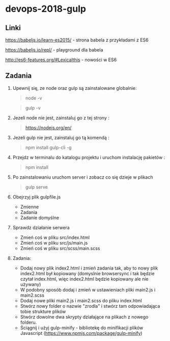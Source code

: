 # devops-2018-gulp

## Linki
https://babeljs.io/learn-es2015/ - strona babela z przykładami z ES6

https://babeljs.io/repl/ - playground dla babela

http://es6-features.org/#Lexicalthis - nowości w ES6

## Zadania

1. Upewnij się, ze node oraz gulp są zainstalowane globalnie:
    > node -v

    > gulp -v
2. Jezeli node nie jest, zainstaluj go z tej strony :
    > https://nodejs.org/en/
3. Jezeli gulp nie jest, zainstaluj go tą komendą :
    > npm install gulp-cli -g
4. Przejdz w terminalu do katalogu projektu i uruchom instalację pakietów :
    > npm install
5. Po zainstalowaniu uruchom server i zobacz co się dzieje w plikach
    > gulp serve
6. Obejrzyj plik gulpfile.js
    * Zmienne
    * Zadania
    * Zadanie domyślne
7. Sprawdz działanie serwera
    * Zmień coś w pliku src/index.html
    * Zmień coś w pliku src/js/main.js
    * Zmień coś w pliku src/scss/main.scss
8. Zadania:
    * Dodaj nowy plik index2.html i zmień zadania tak, aby to nowy plik index2.html był kopiowany (domyslnie browsersync i tak będzie czytał index.html, więc index2.html będzie kopiowany ale nie używany)
    * W podobny sposób dodaj i zmień w ustawieniach pliki main2.js i main2.scss
    * Dodaj nowe pliki main2.js i main2.scss do pliku index.html
    * Stwórz nowy folder o nazwie "zrodla" i stwórz tam odpowiadająca tobie strukture plików
    * Stwórz dowolne dwa skrypty działające na plikach z nowego folderu.
    * Ściągnij i użyj gulp-minify - bibliotekę do minifikacji plików Javascript (https://www.npmjs.com/package/gulp-minify)
